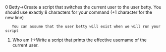 0 Betty->Create a script that switches the current user to the user betty.
       You should use exactly 8 characters for your command (+1 character for the new line)

       You can assume that the user betty will exist when we will run your script
1. Who am I->Write a script that prints the effective username of the current user.